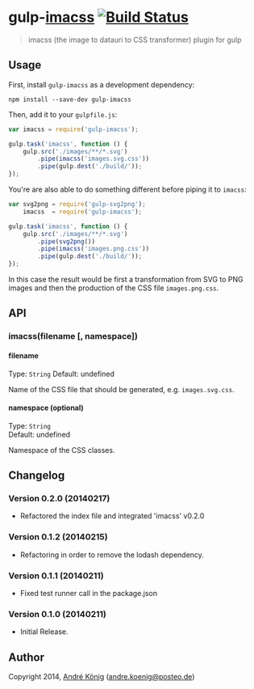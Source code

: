 # gulp-[imacss](http://github.com/akoenig/imacss) [![Build Status](https://travis-ci.org/akoenig/gulp-imacss.png?branch=master)](https://travis-ci.org/akoenig/gulp-imacss)

> imacss (the image to datauri to CSS transformer) plugin for gulp


## Usage

First, install `gulp-imacss` as a development dependency:

```shell
npm install --save-dev gulp-imacss
```

Then, add it to your `gulpfile.js`:

```javascript
var imacss = require('gulp-imacss');

gulp.task('imacss', function () {
    gulp.src('./images/**/*.svg')
        .pipe(imacss('images.svg.css'))
        .pipe(gulp.dest('./build/'));
});
```

You're are also able to do something different before piping it to `imacss`:

```javascript
var svg2png = require('gulp-svg2png');
    imacss  = require('gulp-imacss');

gulp.task('imacss', function () {
    gulp.src('./images/**/*.svg')
        .pipe(svg2png())
        .pipe(imacss('images.png.css'))
        .pipe(gulp.dest('./build/'));
});
```

In this case the result would be first a transformation from SVG to PNG images and then the production of the CSS file `images.png.css`.

## API

### imacss(filename [, namespace])

#### filename
Type: `String`
Default: undefined

Name of the CSS file that should be generated, e.g. `images.svg.css`.

#### namespace (optional)
Type: `String`  
Default: undefined

Namespace of the CSS classes.

## Changelog

### Version 0.2.0 (20140217)

- Refactored the index file and integrated 'imacss' v0.2.0

### Version 0.1.2 (20140215)

- Refactoring in order to remove the lodash dependency.

### Version 0.1.1 (20140211)

- Fixed test runner call in the package.json

### Version 0.1.0 (20140211)

- Initial Release.

## Author

Copyright 2014, [André König](http://iam.andrekoenig.info) (andre.koenig@posteo.de)
